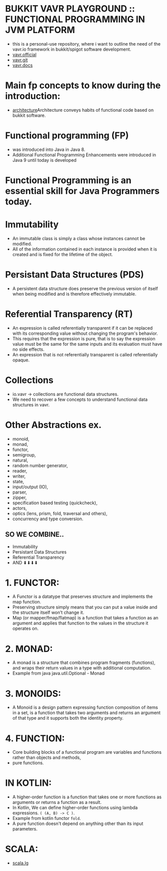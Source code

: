 # BUKKIT VAVR PLAYGROUND :: FUNCTIONAL PROGRAMMING IN JVM PLATFORM
* this is a personal-use repository, where i want to outline the need of the vavr.io framework in bukkit/spigot software development.
* [vavr.official](https://www.vavr.io/)
* [vavr.git](https://github.com/vavr-io/vavr)
* [vavr.docs](https://www.javadoc.io/doc/io.vavr/vavr)

# Main fp concepts to know during the introduction:
* [architecture](https://github.com/noyzys/bukkit-vavr-in-action/tree/main/src/main/java/dev/noyzys/bukkit/vavr)Architecture conveys habits of functional code based on bukkit software.

# Functional programming (FP) 
* was introduced  into Java in Java 8. 
* Additional Functional Programming Enhancements were introduced in Java 9 until today is developed
# Functional Programming is an essential skill for Java Programmers today.

# Immutability
* An immutable class is simply a class whose instances cannot be modified. 
* All of the information contained in each instance is provided when it is created and is fixed for the lifetime of the object.

# Persistant Data Structures (PDS)
* A persistent data structure does preserve the previous version of itself when being modified and is therefore effectively immutable.

# Referential Transparency (RT)
* An expression is called referentially transparent if it can be replaced with its corresponding value without changing the program's behavior. 
* This requires that the expression is pure, that is to say the expression value must be the same for the same inputs and its evaluation must have no side effects. 
* An expression that is not referentially transparent is called referentially opaque.

# Collections
* io.vavr -> collections are functional data structures. 
* We need to recover a few concepts to understand functional data structures in vavr.

# Other Abstractions ex.
* monoid, 
* monad,
* functor,
* semigroup, 
* natural, 
* random number generator, 
* reader,
* writer, 
* state, 
* input/output (IO),
* parser,
* zipper,
* specification based testing (quickcheck),
* actors, 
* optics (lens, prism, fold, traversal and others), 
* concurrency and type conversion.

## SO WE COMBINE..
* Immutability
* Persistant Data Structures
* Referential Transparency
* AND ⬇⬇⬇⬇ 

# 1. FUNCTOR:
* A Functor is a datatype that preserves structure and implements the map function.
* Preserving structure simply means that you can put a value inside and the structure itself won’t change it.
* Map (or mapper/fmap/flatmap) is a function that takes a function as an argument and applies that function to the values in the structure it operates on.

# 2. MONAD:
* A monad is a structure that combines program fragments (functions), and wraps their return values in a type with additional computation.
* Example from java java.util.Optional - Monad

# 3. MONOIDS:
* A Monoid is a design pattern expressing function composition of items in a set,
 is a function that takes two arguments and returns an argument of that type and it supports both the identity property.

# 4. FUNCTION:
* Core building blocks of a functional program are variables and functions rather than objects and methods, 
* pure functions.

# IN KOTLIN:
* A higher-order function is a function that takes one or more functions as arguments or returns a function as a result.
* In Kotlin, We can define higher-order functions using lambda expressions. `( (A, B) -> C )`.
* Example from kotlin functor `fold`.
* A pure function doesn't depend on anything other than its input parameters.

# SCALA:
* [scala.lg](https://github.com/scala)
